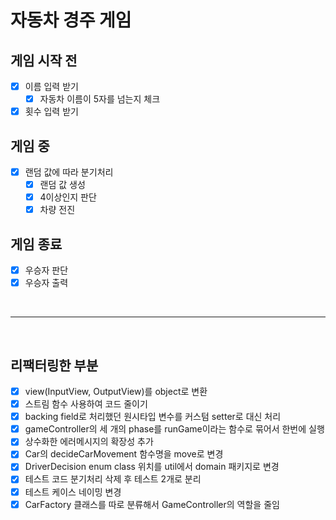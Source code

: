 # 자동차 경주 게임

## 게임 시작 전
- [x] 이름 입력 받기
  - [x] 자동차 이름이 5자를 넘는지 체크
- [x] 횟수 입력 받기

## 게임 중

- [x] 랜덤 값에 따라 분기처리
  - [x] 랜덤 값 생성
  - [x] 4이상인지 판단
  - [x] 차량 전진

## 게임 종료

- [x] 우승자 판단
- [x] 우승자 출력

<br/>

* * *
<br/>

## 리팩터링한 부분

- [x] view(InputView, OutputView)를 object로 변환
- [x] 스트림 함수 사용하여 코드 줄이기
- [x] backing field로 처리했던 원시타입 변수를 커스텀 setter로 대신 처리
- [x] gameController의 세 개의 phase를 runGame이라는 함수로 묶어서 한번에 실행
- [x] 상수화한 에러메시지의 확장성 추가
- [x] Car의 decideCarMovement 함수명을 move로 변경
- [x] DriverDecision enum class 위치를 util에서 domain 패키지로 변경
- [x] 테스트 코드 분기처리 삭제 후 테스트 2개로 분리
- [x] 테스트 케이스 네이밍 변경
- [x] CarFactory 클래스를 따로 분류해서 GameController의 역할을 줄임